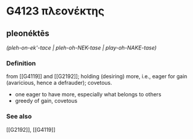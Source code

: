 # G4123 πλεονέκτης

## pleonéktēs

_(pleh-on-ek'-tace | pleh-oh-NEK-tase | play-oh-NAKE-tase)_

### Definition

from [[G4119]] and [[G2192]]; holding (desiring) more, i.e., eager for gain (avaricious, hence a defrauder); covetous.

- one eager to have more, especially what belongs to others
- greedy of gain, covetous

### See also

[[G2192]], [[G4119]]

